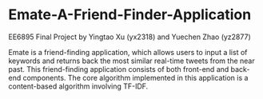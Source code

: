 # Emate-A-Friend-Finder-Application
EE6895 Final Project by Yingtao Xu (yx2318) and Yuechen Zhao (yz2877)

Emate is a friend-finding application, which allows users to input a list of keywords and returns back the most similar real-time tweets from the near past. 
This friend-finding application consists of both front-end and back-end components. 
The core algorithm implemented in this application is a content-based algorithm involving TF-IDF.
